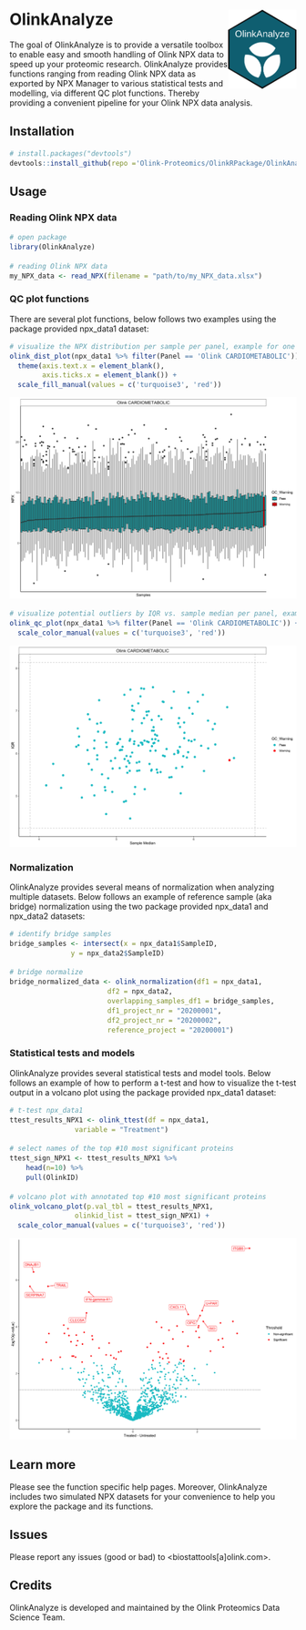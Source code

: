 
<!-- README.md is generated from README.Rmd. Please edit that file -->

# OlinkAnalyze <img src="man/figures/OlinkAnalyze_target_hexagon.png" align="right" width="120" />

The goal of OlinkAnalyze is to provide a versatile toolbox to enable
easy and smooth handling of Olink NPX data to speed up your proteomic
research. OlinkAnalyze provides functions ranging from reading Olink NPX
data as exported by NPX Manager to various statistical tests and
modelling, via different QC plot functions. Thereby providing a
convenient pipeline for your Olink NPX data analysis.

## Installation

``` r
# install.packages("devtools")
devtools::install_github(repo ='Olink-Proteomics/OlinkRPackage/OlinkAnalyze')
```

## Usage

### Reading Olink NPX data

``` r
# open package
library(OlinkAnalyze)

# reading Olink NPX data 
my_NPX_data <- read_NPX(filename = "path/to/my_NPX_data.xlsx")
```

### QC plot functions

There are several plot functions, below follows two examples using the
package provided npx\_data1
dataset:

``` r
# visualize the NPX distribution per sample per panel, example for one panel
olink_dist_plot(npx_data1 %>% filter(Panel == 'Olink CARDIOMETABOLIC')) +
  theme(axis.text.x = element_blank(),
        axis.ticks.x = element_blank()) +
  scale_fill_manual(values = c('turquoise3', 'red'))
```

![dist\_plot\_example](man/figures/example_distplot.png)

``` r
# visualize potential outliers by IQR vs. sample median per panel, example for one panel
olink_qc_plot(npx_data1 %>% filter(Panel == 'Olink CARDIOMETABOLIC')) +
  scale_color_manual(values = c('turquoise3', 'red'))
```

![qc\_plot\_example](man/figures/example_qcplot.png)

### Normalization

OlinkAnalyze provides several means of normalization when analyzing
multiple datasets. Below follows an example of reference sample (aka
bridge) normalization using the two package provided npx\_data1 and
npx\_data2 datasets:

``` r
# identify bridge samples
bridge_samples <- intersect(x = npx_data1$SampleID,
               y = npx_data2$SampleID)

# bridge normalize
bridge_normalized_data <- olink_normalization(df1 = npx_data1,
                        df2 = npx_data2,
                        overlapping_samples_df1 = bridge_samples,
                        df1_project_nr = "20200001",
                        df2_project_nr = "20200002",
                        reference_project = "20200001")
```

### Statistical tests and models

OlinkAnalyze provides several statistical tests and model tools. Below
follows an example of how to perform a t-test and how to visualize the
t-test output in a volcano plot using the package provided npx\_data1
dataset:

``` r
# t-test npx_data1
ttest_results_NPX1 <- olink_ttest(df = npx_data1,
                variable = "Treatment")

# select names of the top #10 most significant proteins
ttest_sign_NPX1 <- ttest_results_NPX1 %>%
    head(n=10) %>%
    pull(OlinkID)

# volcano plot with annotated top #10 most significant proteins
olink_volcano_plot(p.val_tbl = ttest_results_NPX1,
                olinkid_list = ttest_sign_NPX1) +
  scale_color_manual(values = c('turquoise3', 'red'))
```

![volcano\_plot\_example](man/figures/example_volcanoplot.png)

## Learn more

Please see the function specific help pages. Moreover, OlinkAnalyze
includes two simulated NPX datasets for your convenience to help you
explore the package and its functions.

## Issues

Please report any issues (good or bad) to
\<biostattools\[a\]olink.com\>.

## Credits

OlinkAnalyze is developed and maintained by the Olink Proteomics Data
Science Team.
